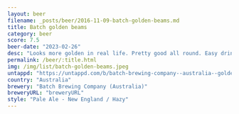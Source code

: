 ```yaml
---
layout: beer
filename: _posts/beer/2016-11-09-batch-golden-beams.md
title: Batch golden beams
category: beer
score: 7.5
beer-date: "2023-02-26"
desc: "Looks more golden in real life. Pretty good all round. Easy drinking with a good floral smell and flavour"
permalink: /beer/:title.html
img: /img/list/batch-golden-beams.jpeg
untappd: "https://untappd.com/b/batch-brewing-company--australia--golden-beams-hazy-pale-ale/5090021"
country: "Australia"
brewery: "Batch Brewing Company (Australia)"
breweryURL: "breweryURL"
style: "Pale Ale - New England / Hazy"
---
```

